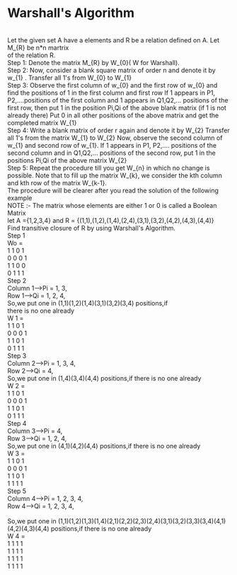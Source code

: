 <h1>Warshall's Algorithm</h1>
<br>
Let the given set A have a elements and R be a relation defined on A. Let M_{R} be n*n martrix
<br>
of the relation R. 
<br>
Step 1: Denote the matrix M_{R} by W_{0}( W for Warshall).
<br>
Step 2: Now, consider a blank square matrix of order n and denote it by w_{1} . Transfer all 1's
from W_{0} to W_{1}
<br>
Step 3: Observe the first column of w_{0} and the first row of w_{0} and find the positions of 1 in the first column and first row
If 1 appears in P1, P2,....positions of the first column and 1 appears in Q1,Q2,... positions of the first row, then put 1 in the position 
Pi,Qi of the above blank matrix (if 1 is not already there) 
Put 0 in all other positions of the above matrix and get the completed matrix W_{1} 
<br>
Step 4: Write a blank matrix of order r again and denote it by W_{2} Transfer all 1's from the matrix W_{1} to W_{2} 
Now, observe the second column of w_{1} and second row of w_{1}. If 1 appears in P1, P2,.... positions of the second column and in Q1,Q2,... positions of the second row, put 1 in the positions Pi,Qi  of the above matrix W_{2}
<br>
Step 5: Repeat the procedure till you get W_{n} in which no change is possible. Note that to fill up the matrix W_{k}, we consider the kth column and kth row of the matrix W_{k-1}.
<br>
The procedure will be clearer after you read the solution of the following example<br>
NOTE :- The matrix  whose elements are either 1 or 0 is called a Boolean Matrix<br>
let A ={1,2,3,4} and  R = {(1,1),(1,2),(1,4),(2,4),(3,1),(3,2),(4,2),(4,3),(4,4)}<br>
Find transitive closure of R by using Warshall's Algorithm.<br>
Step 1<br>
Wo =  <br>
 1 1 0 1 <br>
 0 0 0 1 <br>
 1 1 0 0 <br>
 0 1 1 1 <br>
Step 2 <br>
Column 1-->Pi = 1, 3, <br>
Row 1-->Qi = 1, 2, 4, <br>
So,we put one in (1,1)(1,2)(1,4)(3,1)(3,2)(3,4) positions,if <br>
there is no one already <br>
W 1 = <br>
 1 1 0 1 <br>
 0 0 0 1 <br>
 1 1 0 1 <br>
 0 1 1 1 <br>
Step 3 <br>
Column 2-->Pi = 1, 3, 4, <br>
Row 2-->Qi = 4, <br>
So,we put one in (1,4)(3,4)(4,4) positions,if there is no one already <br>
W 2 = <br>
 1 1 0 1 <br>
 0 0 0 1 <br>
 1 1 0 1 <br>
 0 1 1 1 <br>
Step 4 <br>
Column 3-->Pi = 4,
<br> Row 3-->Qi = 1, 2, 4, <br>
So,we put one in (4,1)(4,2)(4,4) positions,if there is no one already <br>
W 3 = <br>
 1 1 0 1 <br>
 0 0 0 1 <br>
 1 1 0 1 <br>
 1 1 1 1 <br>
Step 5 <br>
Column 4-->Pi = 1, 2, 3, 4,<br>
Row 4-->Qi = 1, 2, 3, 4,<br>
<br>So,we put one in (1,1)(1,2)(1,3)(1,4)(2,1)(2,2)(2,3)(2,4)(3,1)(3,2)(3,3)(3,4)(4,1)(4,2)(4,3)(4,4) positions,if there is no one already
<br>W 4 = <br>
 1 1 1 1 <br>
 1 1 1 1 <br>
 1 1 1 1 <br>
 1 1 1 1 <br>
